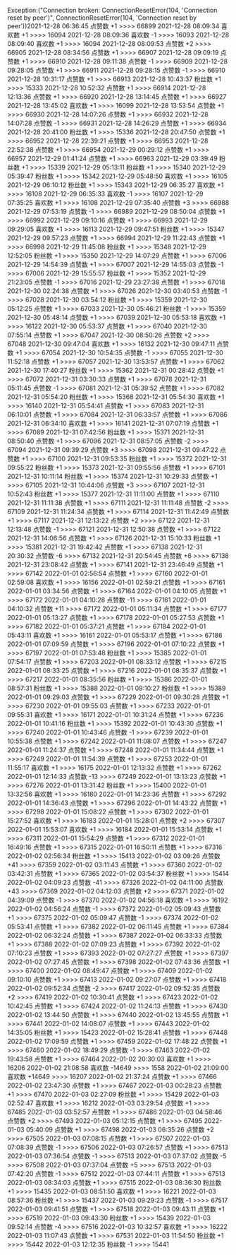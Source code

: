 Exception:("Connection broken: ConnectionResetError(104, 'Connection reset by peer')", ConnectionResetError(104, 'Connection reset by peer'))2021-12-28  06:36:45   点赞数 +1 >>>> 66899
2021-12-28  08:09:34   喜欢数 +1 >>>> 16094
2021-12-28  08:09:36   喜欢数 -1 >>>> 16093
2021-12-28  08:09:40   喜欢数 +1 >>>> 16094
2021-12-28  08:09:53   点赞数 +2 >>>> 66905
2021-12-28  08:34:56   点赞数 +1 >>>> 66907
2021-12-28  09:09:19   点赞数 +1 >>>> 66910
2021-12-28  09:11:38   点赞数 -1 >>>> 66909
2021-12-28  09:28:05   点赞数 +1 >>>> 66911
2021-12-28  09:28:15   点赞数 -1 >>>> 66910
2021-12-28  10:31:17   点赞数 +1 >>>> 66913
2021-12-28  10:43:37   粉丝数 +1 >>>> 15333
2021-12-28  10:52:32   点赞数 +1 >>>> 66914
2021-12-28  12:13:36   点赞数 +1 >>>> 66920
2021-12-28  13:14:45   点赞数 +1 >>>> 66927
2021-12-28  13:45:02   喜欢数 +1 >>>> 16099
2021-12-28  13:53:54   点赞数 +1 >>>> 66930
2021-12-28  14:07:26   点赞数 +1 >>>> 66932
2021-12-28  14:07:28   点赞数 -1 >>>> 66931
2021-12-28  14:26:29   点赞数 +1 >>>> 66934
2021-12-28  20:41:00   粉丝数 +1 >>>> 15336
2021-12-28  20:47:50   点赞数 +1 >>>> 66952
2021-12-28  22:39:21   点赞数 +1 >>>> 66953
2021-12-28  22:52:38   点赞数 +1 >>>> 66954
2021-12-29  00:29:12   点赞数 +1 >>>> 66957
2021-12-29  01:41:24   点赞数 +1 >>>> 66963
2021-12-29  03:39:49   粉丝数 +1 >>>> 15339
2021-12-29  05:13:11   粉丝数 +1 >>>> 15340
2021-12-29  05:39:47   粉丝数 +1 >>>> 15342
2021-12-29  05:48:50   喜欢数 +1 >>>> 16105
2021-12-29  06:10:12   粉丝数 +1 >>>> 15343
2021-12-29  06:35:27   喜欢数 +1 >>>> 16108
2021-12-29  06:35:33   喜欢数 -1 >>>> 16107
2021-12-29  07:35:25   喜欢数 +1 >>>> 16108
2021-12-29  07:35:40   点赞数 +3 >>>> 66988
2021-12-29  07:53:19   点赞数 -1 >>>> 66989
2021-12-29  08:50:04   点赞数 +1 >>>> 66992
2021-12-29  09:10:16   点赞数 +1 >>>> 66993
2021-12-29  09:29:05   喜欢数 +1 >>>> 16113
2021-12-29  09:47:51   粉丝数 +1 >>>> 15347
2021-12-29  09:57:23   点赞数 +1 >>>> 66994
2021-12-29  11:22:43   点赞数 +1 >>>> 66998
2021-12-29  11:45:08   粉丝数 +1 >>>> 15348
2021-12-29  12:52:05   粉丝数 +1 >>>> 15350
2021-12-29  14:07:29   点赞数 +1 >>>> 67006
2021-12-29  14:54:39   点赞数 +1 >>>> 67007
2021-12-29  14:55:03   点赞数 -1 >>>> 67006
2021-12-29  15:55:57   粉丝数 +1 >>>> 15352
2021-12-29  21:23:05   点赞数 -1 >>>> 67016
2021-12-29  23:27:38   点赞数 +1 >>>> 67018
2021-12-30  02:24:38   点赞数 +1 >>>> 67026
2021-12-30  03:40:53   点赞数 -1 >>>> 67028
2021-12-30  03:54:12   粉丝数 +1 >>>> 15359
2021-12-30  05:12:25   点赞数 +1 >>>> 67033
2021-12-30  05:46:21   粉丝数 -1 >>>> 15359
2021-12-30  05:48:14   点赞数 +1 >>>> 67039
2021-12-30  05:53:18   喜欢数 +1 >>>> 16122
2021-12-30  05:53:37   点赞数 +1 >>>> 67040
2021-12-30  07:55:14   点赞数 +1 >>>> 67047
2021-12-30  08:50:26   点赞数 +2 >>>> 67048
2021-12-30  09:47:04   喜欢数 +1 >>>> 16132
2021-12-30  09:47:11   点赞数 +1 >>>> 67054
2021-12-30  10:54:35   点赞数 -1 >>>> 67055
2021-12-30  11:52:18   点赞数 +1 >>>> 67057
2021-12-30  13:53:57   点赞数 +1 >>>> 67062
2021-12-30  17:40:27   粉丝数 +1 >>>> 15362
2021-12-31  00:28:42   点赞数 +1 >>>> 67072
2021-12-31  03:30:33   点赞数 +1 >>>> 67078
2021-12-31  05:11:45   点赞数 -1 >>>> 67081
2021-12-31  05:39:52   点赞数 +1 >>>> 67082
2021-12-31  05:54:20   粉丝数 +1 >>>> 15368
2021-12-31  05:54:30   喜欢数 +1 >>>> 16140
2021-12-31  05:54:41   点赞数 +1 >>>> 67083
2021-12-31  06:10:01   点赞数 +1 >>>> 67084
2021-12-31  06:33:57   点赞数 +1 >>>> 67086
2021-12-31  06:34:10   喜欢数 +1 >>>> 16141
2021-12-31  07:07:19   点赞数 +1 >>>> 67089
2021-12-31  07:42:56   粉丝数 +1 >>>> 15371
2021-12-31  08:50:40   点赞数 +1 >>>> 67096
2021-12-31  08:57:05   点赞数 -2 >>>> 67094
2021-12-31  09:39:29   点赞数 +3 >>>> 67098
2021-12-31  09:47:22   点赞数 +1 >>>> 67100
2021-12-31  09:53:35   粉丝数 +1 >>>> 15372
2021-12-31  09:55:22   粉丝数 +1 >>>> 15373
2021-12-31  09:55:56   点赞数 +1 >>>> 67101
2021-12-31  10:11:14   粉丝数 +1 >>>> 15374
2021-12-31  10:29:33   点赞数 +1 >>>> 67105
2021-12-31  10:44:06   点赞数 +3 >>>> 67107
2021-12-31  10:52:43   粉丝数 +1 >>>> 15377
2021-12-31  11:11:00   点赞数 +1 >>>> 67110
2021-12-31  11:11:38   点赞数 +1 >>>> 67111
2021-12-31  11:11:48   点赞数 -2 >>>> 67109
2021-12-31  11:24:34   点赞数 +1 >>>> 67114
2021-12-31  11:42:49   点赞数 +1 >>>> 67117
2021-12-31  12:13:22   点赞数 +2 >>>> 67122
2021-12-31  12:13:48   点赞数 -1 >>>> 67121
2021-12-31  12:50:38   点赞数 +1 >>>> 67122
2021-12-31  14:06:56   点赞数 +1 >>>> 67126
2021-12-31  15:10:33   粉丝数 +1 >>>> 15381
2021-12-31  19:42:42   点赞数 +1 >>>> 67138
2021-12-31  20:30:32   点赞数 -6 >>>> 67132
2021-12-31  20:54:45   点赞数 +6 >>>> 67138
2021-12-31  23:08:42   点赞数 +1 >>>> 67141
2021-12-31  23:46:49   点赞数 +1 >>>> 67142
2022-01-01  02:56:54   点赞数 +1 >>>> 67160
2022-01-01  02:59:08   喜欢数 +1 >>>> 16156
2022-01-01  02:59:21   点赞数 +1 >>>> 67161
2022-01-01  03:34:56   点赞数 +1 >>>> 67164
2022-01-01  04:10:05   点赞数 +1 >>>> 67172
2022-01-01  04:10:28   点赞数 -11 >>>> 67161
2022-01-01  04:10:32   点赞数 +11 >>>> 67172
2022-01-01  05:11:34   点赞数 +1 >>>> 67177
2022-01-01  05:13:27   点赞数 +1 >>>> 67178
2022-01-01  05:27:53   点赞数 +1 >>>> 67182
2022-01-01  05:37:21   点赞数 +1 >>>> 67184
2022-01-01  05:43:11   喜欢数 +1 >>>> 16161
2022-01-01  05:53:17   点赞数 +1 >>>> 67186
2022-01-01  07:09:59   点赞数 +1 >>>> 67196
2022-01-01  07:10:22   点赞数 +1 >>>> 67197
2022-01-01  07:53:48   粉丝数 +1 >>>> 15385
2022-01-01  07:54:17   点赞数 +1 >>>> 67203
2022-01-01  08:33:12   点赞数 +1 >>>> 67215
2022-01-01  08:33:25   点赞数 +1 >>>> 67216
2022-01-01  08:35:37   点赞数 +1 >>>> 67217
2022-01-01  08:35:56   粉丝数 +1 >>>> 15386
2022-01-01  08:57:31   粉丝数 +1 >>>> 15388
2022-01-01  09:10:27   粉丝数 +1 >>>> 15389
2022-01-01  09:29:03   点赞数 +1 >>>> 67229
2022-01-01  09:30:28   点赞数 +1 >>>> 67230
2022-01-01  09:55:03   点赞数 +1 >>>> 67233
2022-01-01  09:55:31   喜欢数 +1 >>>> 16171
2022-01-01  10:31:24   点赞数 +1 >>>> 67236
2022-01-01  10:41:16   粉丝数 +1 >>>> 15392
2022-01-01  10:43:30   点赞数 +1 >>>> 67240
2022-01-01  10:43:46   点赞数 -1 >>>> 67239
2022-01-01  10:55:38   点赞数 +1 >>>> 67242
2022-01-01  11:08:07   点赞数 +1 >>>> 67247
2022-01-01  11:24:37   点赞数 +1 >>>> 67248
2022-01-01  11:34:44   点赞数 +1 >>>> 67249
2022-01-01  11:54:39   点赞数 +1 >>>> 67253
2022-01-01  11:55:17   喜欢数 +1 >>>> 16175
2022-01-01  12:13:32   点赞数 +1 >>>> 67262
2022-01-01  12:14:33   点赞数 -13 >>>> 67249
2022-01-01  13:13:23   点赞数 +1 >>>> 67276
2022-01-01  13:31:42   粉丝数 +1 >>>> 15400
2022-01-01  13:32:56   喜欢数 +1 >>>> 16180
2022-01-01  14:23:36   点赞数 +1 >>>> 67292
2022-01-01  14:36:43   点赞数 +1 >>>> 67296
2022-01-01  14:43:22   点赞数 +1 >>>> 67298
2022-01-01  15:08:22   点赞数 +1 >>>> 67302
2022-01-01  15:27:52   喜欢数 +1 >>>> 16183
2022-01-01  15:28:01   点赞数 +2 >>>> 67307
2022-01-01  15:53:07   喜欢数 +1 >>>> 16184
2022-01-01  15:53:14   点赞数 +1 >>>> 67311
2022-01-01  15:54:29   点赞数 +1 >>>> 67312
2022-01-01  16:49:16   点赞数 +1 >>>> 67315
2022-01-01  16:50:11   点赞数 +1 >>>> 67316
2022-01-02  02:56:34   粉丝数 +1 >>>> 15413
2022-01-02  03:09:26   点赞数 +41 >>>> 67359
2022-01-02  03:11:43   点赞数 +1 >>>> 67360
2022-01-02  03:42:31   点赞数 +1 >>>> 67365
2022-01-02  03:54:37   粉丝数 +1 >>>> 15414
2022-01-02  04:09:23   点赞数 -41 >>>> 67326
2022-01-02  04:11:00   点赞数 +43 >>>> 67369
2022-01-02  04:12:03   点赞数 +2 >>>> 67371
2022-01-02  04:39:09   点赞数 -1 >>>> 67370
2022-01-02  04:56:18   喜欢数 +1 >>>> 16192
2022-01-02  04:56:24   点赞数 -1 >>>> 67372
2022-01-02  05:09:43   点赞数 +1 >>>> 67375
2022-01-02  05:09:47   点赞数 -1 >>>> 67374
2022-01-02  05:53:41   点赞数 +1 >>>> 67382
2022-01-02  06:11:45   点赞数 +1 >>>> 67384
2022-01-02  06:32:24   点赞数 +1 >>>> 67387
2022-01-02  06:33:33   点赞数 +1 >>>> 67388
2022-01-02  07:09:23   点赞数 +1 >>>> 67392
2022-01-02  07:10:23   点赞数 +1 >>>> 67393
2022-01-02  07:27:27   点赞数 +1 >>>> 67397
2022-01-02  07:27:45   点赞数 +1 >>>> 67398
2022-01-02  07:43:36   点赞数 +1 >>>> 67400
2022-01-02  08:49:47   点赞数 +1 >>>> 67409
2022-01-02  09:10:10   点赞数 +1 >>>> 67413
2022-01-02  09:27:07   点赞数 +1 >>>> 67418
2022-01-02  09:52:34   点赞数 -2 >>>> 67417
2022-01-02  09:52:35   点赞数 +2 >>>> 67419
2022-01-02  10:30:41   点赞数 +1 >>>> 67423
2022-01-02  10:42:45   点赞数 +1 >>>> 67424
2022-01-02  11:24:13   点赞数 +1 >>>> 67430
2022-01-02  13:44:50   点赞数 +1 >>>> 67440
2022-01-02  13:45:55   点赞数 +1 >>>> 67441
2022-01-02  14:08:07   点赞数 +1 >>>> 67443
2022-01-02  14:35:05   粉丝数 +1 >>>> 15423
2022-01-02  15:28:41   点赞数 +1 >>>> 67448
2022-01-02  17:09:59   点赞数 +1 >>>> 67459
2022-01-02  17:48:22   点赞数 +1 >>>> 67460
2022-01-02  18:49:29   点赞数 -1 >>>> 67463
2022-01-02  19:43:58   点赞数 +1 >>>> 67464
2022-01-02  20:30:03   喜欢数 +1 >>>> 16206
2022-01-02  21:08:58   喜欢数 -14649 >>>> 1558
2022-01-02  21:09:00   喜欢数 +14649 >>>> 16207
2022-01-02  21:37:24   点赞数 +1 >>>> 67466
2022-01-02  23:47:30   点赞数 +1 >>>> 67467
2022-01-03  00:28:23   点赞数 +1 >>>> 67470
2022-01-03  02:27:09   粉丝数 +1 >>>> 15429
2022-01-03  02:52:47   喜欢数 +1 >>>> 16212
2022-01-03  03:29:54   点赞数 +1 >>>> 67485
2022-01-03  03:52:57   点赞数 +1 >>>> 67486
2022-01-03  04:58:46   点赞数 +2 >>>> 67493
2022-01-03  05:12:15   点赞数 +1 >>>> 67495
2022-01-03  05:40:09   点赞数 +1 >>>> 67498
2022-01-03  06:35:26   点赞数 +2 >>>> 67505
2022-01-03  07:08:15   点赞数 +1 >>>> 67507
2022-01-03  07:08:39   点赞数 -1 >>>> 67506
2022-01-03  07:26:57   点赞数 +1 >>>> 67513
2022-01-03  07:36:54   点赞数 -1 >>>> 67513
2022-01-03  07:37:02   点赞数 -5 >>>> 67508
2022-01-03  07:37:04   点赞数 +5 >>>> 67513
2022-01-03  07:42:20   点赞数 -1 >>>> 67512
2022-01-03  07:44:11   点赞数 +1 >>>> 67513
2022-01-03  08:34:03   点赞数 +1 >>>> 67515
2022-01-03  08:36:30   粉丝数 +1 >>>> 15435
2022-01-03  08:51:50   喜欢数 +1 >>>> 16221
2022-01-03  08:57:36   粉丝数 +1 >>>> 15437
2022-01-03  09:29:23   点赞数 -1 >>>> 67517
2022-01-03  09:41:51   点赞数 +1 >>>> 67518
2022-01-03  09:43:11   点赞数 +1 >>>> 67519
2022-01-03  09:43:30   粉丝数 +1 >>>> 15439
2022-01-03  09:52:14   点赞数 -4 >>>> 67516
2022-01-03  10:32:57   喜欢数 +1 >>>> 16222
2022-01-03  11:07:43   点赞数 +1 >>>> 67531
2022-01-03  11:54:50   粉丝数 +1 >>>> 15442
2022-01-03  12:12:35   粉丝数 -1 >>>> 15441

